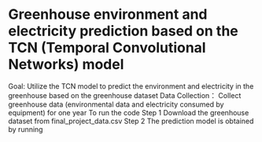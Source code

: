 # Greenhouse environment and electricity prediction based on the TCN (Temporal Convolutional Networks) model

Goal: 
Utilize the TCN model to predict the environment and electricity in the greenhouse based on the greenhouse dataset
Data Collection：
Collect greenhouse data (environmental data and electricity consumed by equipment) for one year
To run the code
Step 1
Download the greenhouse dataset from final_project_data.csv
Step 2
The prediction model is obtained by running
